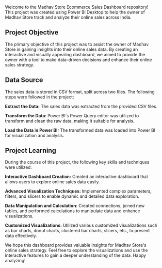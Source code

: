 
Welcome to the Madhav Store Ecommerce Sales Dashboard repository! This project was created using Power BI Desktop to help the owner of Madhav Store track and analyze their online sales across India.


## **Project Objective**
The primary objective of this project was to assist the owner of Madhav Store in gaining insights into their online sales data. By creating an interactive and visually appealing dashboard, we aimed to provide the owner with a tool to make data-driven decisions and enhance their online sales strategy.


## **Data Source**

The sales data is stored in CSV format, split across two files. The following steps were followed in the project:

**Extract the Data:** The sales data was extracted from the provided CSV files.

**Transform the Data:** Power BI's Power Query editor was utilized to transform and clean the raw data, making it suitable for analysis.

**Load the Data in Power BI:** The transformed data was loaded into Power BI for visualization and analysis.


## **Project Learning**

During the course of this project, the following key skills and techniques were utilized:

**Interactive Dashboard Creation:** Created an interactive dashboard that allows users to explore online sales data easily.

**Advanced Visualization Techniques:** Implemented complex parameters, filters, and slicers to enable dynamic and detailed data exploration.

**Data Manipulation and Calculation:** Created connections, joined new tables, and performed calculations to manipulate data and enhance visualizations.

**Customized Visualizations:** Utilized various customized visualizations such as bar charts, donut charts, clustered bar charts, slicers, etc., to present data effectively.

We hope this dashboard provides valuable insights for Madhav Store's online sales strategy. Feel free to explore the visualizations and use the interactive features to gain a deeper understanding of the data. Happy analyzing!

